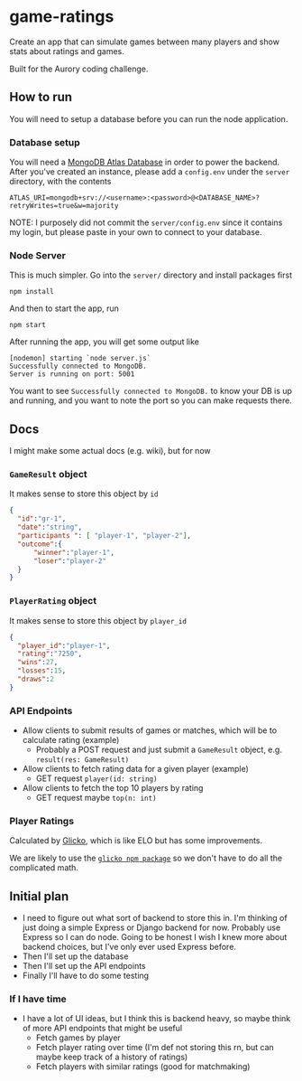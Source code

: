 # game-ratings

Create an app that can simulate games between many players and show stats about ratings and games.

Built for the Aurory coding challenge.

## How to run

You will need to setup a database before you can run the node application.

### Database setup

You will need a [MongoDB Atlas Database](https://www.mongodb.com/cloud/atlas/lp/try6) in order to power the backend. After you've created an instance, please add a `config.env` under the `server` directory, with the contents

```env
ATLAS_URI=mongodb+srv://<username>:<password>@<DATABASE_NAME>?retryWrites=true&w=majority
```

NOTE: I purposely did not commit the `server/config.env` since it contains my login, but please paste in your own to connect to your database.

### Node Server

This is much simpler. Go into the `server/` directory and install packages first

```
npm install
```

And then to start the app, run

```
npm start
```

After running the app, you will get some output like

```
[nodemon] starting `node server.js`
Successfully connected to MongoDB.
Server is running on port: 5001
```

You want to see `Successfully connected to MongoDB.` to know your DB is up and running, and you want to note the port so you can make requests there.

## Docs

I might make some actual docs (e.g. wiki), but for now

### `GameResult` object

It makes sense to store this object by `id`

```json
{
  "id":"gr-1",
  "date":"string",
  "participants ": [ "player-1", "player-2"],
  "outcome":{
      "winner":"player-1",
      "loser":"player-2"
  }
}
```

### `PlayerRating` object

It makes sense to store this object by `player_id`

```json
{
  "player_id":"player-1",
  "rating":"7250",
  "wins":27,
  "losses":15,
  "draws":2
}
```

### API Endpoints

- Allow clients to submit results of games or matches, which will be to calculate
rating (example)
  - Probably a POST request and just submit a `GameResult` object, e.g. `result(res: GameResult)`
- Allow clients to fetch rating data for a given player (example)
  - GET request `player(id: string)`
- Allow clients to fetch the top 10 players by rating
  - GET request maybe `top(n: int)`

### Player Ratings

Calculated by [Glicko](https://en.wikipedia.org/wiki/Glicko_rating_system), which is like ELO but has some improvements.

We are likely to use the [`glicko npm package`](https://github.com/mmai/glicko2js) so we don't have to do all the complicated math.

## Initial plan

- I need to figure out what sort of backend to store this in. I'm thinking of just doing a simple Express or Django backend for now. Probably use Express so I can do node. Going to be honest I wish I knew more about backend choices, but I've only ever used Express before.
- Then I'll set up the database
- Then I'll set up the API endpoints
- Finally I'll have to do some testing

### If I have time

- I have a lot of UI ideas, but I think this is backend heavy, so maybe think of more API endpoints that might be useful
  - Fetch games by player
  - Fetch player rating over time (I'm def not storing this rn, but can maybe keep track of a history of ratings)
  - Fetch players with similar ratings (good for matchmaking)
